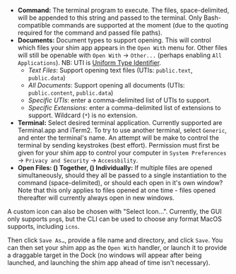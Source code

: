 
- **Command:** The terminal program to execute. The files, space-delimited, will be appended to this string and passed to the terminal. Only Bash-compatible commands are supported at the moment (due to the quoting required for the command and passed file paths).
- **Documents:** Document types to support opening. This will control which files your shim app appears in the `Open With` menu for. Other files will still be openable with `Open With` -> `Other...` (perhaps enabling `All Applications`). NB: UTI is [Uniform Type Identifier](https://developer.apple.com/documentation/uniformtypeidentifiers).
    - _Text Files_: Support opening text files (UTIs: `public.text`, `public.data`)
    - _All Documents_: Support opening all documents (UTIs: `public.content`, `public.data`)
    - _Specific UTIs_: enter a comma-delimited list of UTIs to support.
    - _Specific Extensions_: enter a comma-delimited list of extensions to support. Wildcard (`*`) is no extension.
- **Terminal:** Select desired terminal application. Currently supported are Terminal.app and iTerm2. To try to use another terminal, select `Generic`, and enter the terminal's name. An attempt will be make to control the terminal by sending keystrokes (best effort). Permission must first be given for your shim app to control your computer in `System Preferences` -> `Privacy and Security` -> `Accessbility`.
- **Open Files: () Together, () Individually:** If multiple files are opened simultaneously, should they all be passed to a single instantiation to the command (space-delimited), or should each open in it's own window? Note that this only applies to files opened at one time - files opened thereafter will currently always open in new windows.

A custom icon can also be chosen with "Select Icon...". Currently, the GUI only supports `png`s, but the CLI can be used to choose any format MacOS supports, including `icns`.

Then click `Save As…`, provide a file name and directory, and click `Save`. You can then set your shim app as the `Open With` handler, or launch it to provide a draggable target in the Dock (no windows will appear after being launched, and launching the shim app ahead of time isn't necessary).

